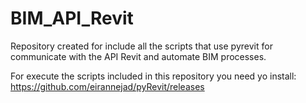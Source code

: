 # BIM_API_Revit

Repository created for include all the scripts that use pyrevit for communicate with the API Revit and automate BIM processes.

For execute the scripts included in this repository you need yo install: https://github.com/eirannejad/pyRevit/releases 

